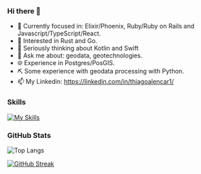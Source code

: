 ### Hi there 👋
- :dart: Currently focused in: Elixir/Phoenix, Ruby/Ruby on Rails and Javascript/TypeScript/React.
- :monocle_face: Interested in Rust and Go.
- 🤔 Seriously thinking about Kotlin and Swift
- 💬 Ask me about: geodata, geotechnologies.
- 🌐 Experience in Postgres/PosGIS.
- ⛏️ Some experience with geodata processing with Python.
- 📫 My Linkedin: https://linkedin.com/in/thiagoalencar1/

### Skills
[![My Skills](https://skillicons.dev/icons?i=elixir,rails,ruby,react,graphql,rabbitmq,docker,python,js,ts,html,css,bootstrap,git,github,gitlab,postgres,sqlite,bash)](https://linkedin.com/in/thiagoalencar1/)

### GitHub Stats
![Top Langs](https://github-readme-stats-git-masterrstaa-rickstaa.vercel.app/api/top-langs/?username=thiagoalencar1&layout=compact&bg_color=000&border_color=30A3DC&title_color=E94D5F&text_color=FFF)

[![GitHub Streak](https://streak-stats.demolab.com?user=thiagoalencar1&theme=dark&exclude_days=Sun%2CSat)](https://git.io/streak-stats)
<!--
**thiagogondim/thiagogondim** is a ✨ _special_ ✨ repository because its `README.md` (this file) appears on your GitHub profile.

Here are some ideas to get you started:

- 🔭 I’m currently working on ...
- 🌱 I’m currently learning ...
- 👯 I’m looking to collaborate on ...
- 🤔 I’m looking for help with ...
- 💬 Ask me about ...
- 📫 How to reach me: ...
- 😄 Pronouns: ...
- ⚡ Fun fact: ...
-->
